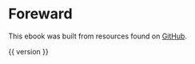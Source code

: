# Foreward

This ebook was built
from resources found on
[GitHub](https://github.com/riverside-elvis/guoxiang).

{{ version }}
